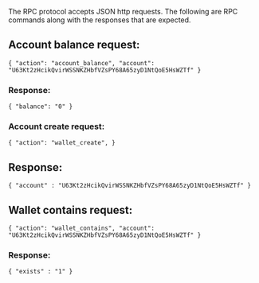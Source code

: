The RPC protocol accepts JSON http requests.  The following are RPC commands along with the responses that are expected.

## Account balance request:
`{
  "action": "account_balance",
  "account": "U63Kt2zHcikQvirWSSNKZHbfVZsPY68A65zyD1NtQoE5HsWZTf"
}`

### Response:
`{
  "balance": "0"
}`


### Account create request:
`{
  "action": "wallet_create",
}`

## Response:
`{
  "account" : "U63Kt2zHcikQvirWSSNKZHbfVZsPY68A65zyD1NtQoE5HsWZTf"
}`

## Wallet contains request:
`{
  "action": "wallet_contains",
  "account": "U63Kt2zHcikQvirWSSNKZHbfVZsPY68A65zyD1NtQoE5HsWZTf"
}`

### Response:
`{
  "exists" : "1"
}`
